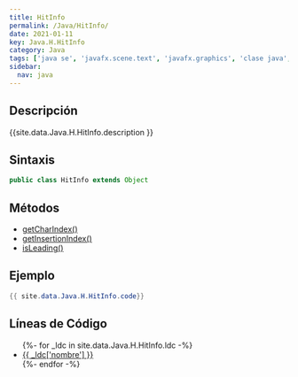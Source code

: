 ```yaml
---
title: HitInfo
permalink: /Java/HitInfo/
date: 2021-01-11
key: Java.H.HitInfo
category: Java
tags: ['java se', 'javafx.scene.text', 'javafx.graphics', 'clase java', 'Java 9']
sidebar: 
  nav: java
---
```


## Descripción
{{site.data.Java.H.HitInfo.description }}

## Sintaxis
~~~java
public class HitInfo extends Object
~~~

## Métodos
* [getCharIndex()](/Java/HitInfo/getCharIndex)
* [getInsertionIndex()](/Java/HitInfo/getInsertionIndex)
* [isLeading()](/Java/HitInfo/isLeading)

## Ejemplo
~~~java
{{ site.data.Java.H.HitInfo.code}}
~~~

## Líneas de Código
<ul>
{%- for _ldc in site.data.Java.H.HitInfo.ldc -%}
   <li>
       <a href="{{_ldc['url'] }}">{{ _ldc['nombre'] }}</a>
   </li>
{%- endfor -%}
</ul>
